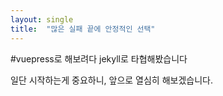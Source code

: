 ```yaml
---
layout: single
title:  "많은 실패 끝에 안정적인 선택"
---
```


#vuepress로 해보려다 jekyll로 타협해봤습니다

일단 시작하는게 중요하니, 앞으로 열심히 해보겠습니다.
